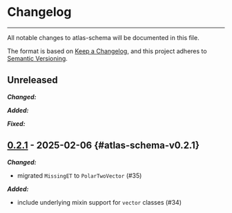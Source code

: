 # Changelog

---

All notable changes to atlas-schema will be documented in this file.

The format is based on [Keep a Changelog](https://keepachangelog.com/en/1.0.0/),
and this project adheres to
[Semantic Versioning](https://semver.org/spec/v2.0.0.html).

## Unreleased

**_Changed:_**

**_Added:_**

**_Fixed:_**

## [0.2.1](https://github.com/scipp-atlas/atlas-schema/releases/tag/v0.2.1) - 2025-02-06 {#atlas-schema-v0.2.1}

**_Changed:_**

- migrated `MissingET` to `PolarTwoVector` (#35)

**_Added:_**

- include underlying mixin support for `vector` classes (#34)
